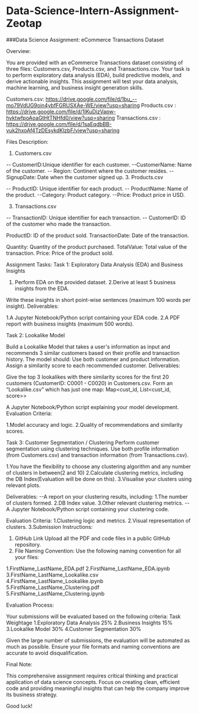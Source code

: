 # Data-Science-Intern-Assignment-Zeotap

###Data Science Assignment: eCommerce
Transactions Dataset 


Overview:

You are provided with an eCommerce Transactions dataset consisting of three files:
Customers.csv, Products.csv, and Transactions.csv. Your task is to perform
exploratory data analysis (EDA), build predictive models, and derive actionable insights. This
assignment will test your data analysis, machine learning, and business insight generation skills. 


Customers.csv:
https://drive.google.com/file/d/1bu_--mo79VdUG9oin4ybfFGRUSXAe-WE/view?usp=sharing
Products.csv :
https://drive.google.com/file/d/1IKuDizVapw-hyktwfpoAoaGtHtTNHfd0/view?usp=sharing
Transactions.csv :
https://drive.google.com/file/d/1saEqdbBB-vuk2hxoAf4TzDEsykdKlzbF/view?usp=sharing

Files Description: 

1. Customers.csv

-- CustomerID:Unique identifier for each customer.
--CustomerName: Name of the customer.
-- Region: Continent where the customer resides.
-- SignupDate: Date when the customer signed up.
3. Products.csv

-- ProductID: Unique identifier for each product.
-- ProductName: Name of the product.
--Category: Product category.
--Price: Product price in USD.

3. Transactions.csv

--  TransactionID: Unique identifier for each transaction.
--  CustomerID: ID of the customer who made the transaction.

ProductID: ID of the product sold.
TransactionDate: Date of the transaction.

Quantity: Quantity of the product purchased.
TotalValue: Total value of the transaction.
Price: Price of the product sold.

Assignment Tasks:
Task 1: Exploratory Data Analysis (EDA) and Business Insights
1. Perform EDA on the provided dataset.
2.Derive at least 5 business insights from the EDA.

Write these insights in short point-wise sentences (maximum 100 words per
insight).
Deliverables:

1.A Jupyter Notebook/Python script containing your EDA code.
2.A PDF report with business insights (maximum 500 words).

Task 2: Lookalike Model

Build a Lookalike Model that takes a user's information as input and recommends 3 similar
customers based on their profile and transaction history. The model should:
Use both customer and product information.
Assign a similarity score to each recommended customer.
Deliverables:

Give the top 3 lookalikes with there similarity scores for the first 20 customers
(CustomerID: C0001 - C0020) in Customers.csv. Form an “Lookalike.csv” which has
just one map: Map<cust_id, List<cust_id, score>>

A Jupyter Notebook/Python script explaining your model development.
Evaluation Criteria:

1.Model accuracy and logic.
2.Quality of recommendations and similarity scores.


Task 3: Customer Segmentation / Clustering
Perform customer segmentation using clustering techniques. Use both profile information
(from Customers.csv) and transaction information (from Transactions.csv).

1.You have the flexibility to choose any clustering algorithm and any number of clusters in
between(2 and 10)
2.Calculate clustering metrics, including the DB Index(Evaluation will be done on this).
3.Visualise your clusters using relevant plots.

Deliverables:
--A report on your clustering results, including:
1.The number of clusters formed.
2.DB Index value.
3.Other relevant clustering metrics.
--A Jupyter Notebook/Python script containing your clustering code.

Evaluation Criteria:
1.Clustering logic and metrics.
2.Visual representation of clusters.
3.Submission Instructions:
1. GitHub Link
Upload all the PDF and code files in a public GitHub repository.
2. File Naming Convention:
Use the following naming convention for all your files:

1.FirstName_LastName_EDA.pdf
2.FirstName_LastName_EDA.ipynb
3.FirstName_LastName_Lookalike.csv
4.FirstName_LastName_Lookalike.ipynb
5.FirstName_LastName_Clustering.pdf
5.FirstName_LastName_Clustering.ipynb

Evaluation Process:

Your submissions will be evaluated based on the following criteria:
Task Weightage
1.Exploratory Data Analysis 25%
2.Business Insights 15%
3.Lookalike Model 30%
4.Customer Segmentation 30%


Given the large number of submissions, the evaluation will be automated as much as possible.
Ensure your file formats and naming conventions are accurate to avoid disqualification. 

Final Note:

This comprehensive assignment requires critical thinking and practical application of data
science concepts. Focus on creating clean, efficient code and providing meaningful insights that
can help the company improve its business strategy.

Good luck!
